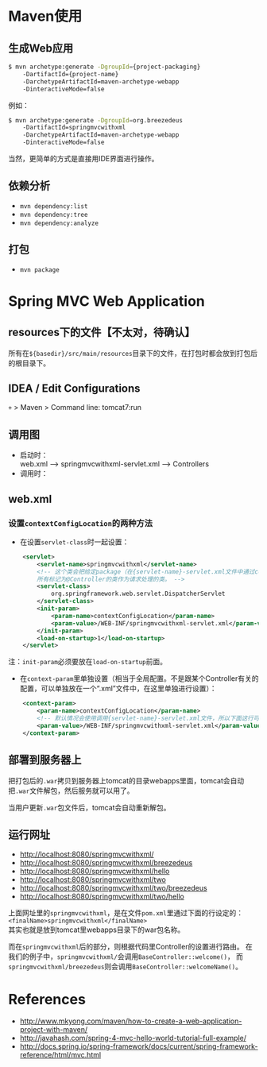 
# Maven使用

## 生成Web应用
```bash
$ mvn archetype:generate -DgroupId={project-packaging}
	-DartifactId={project-name}
	-DarchetypeArtifactId=maven-archetype-webapp
	-DinteractiveMode=false
```

例如：
```bash
$ mvn archetype:generate -DgroupId=org.breezedeus
	-DartifactId=springmvcwithxml
	-DarchetypeArtifactId=maven-archetype-webapp
	-DinteractiveMode=false
```

当然，更简单的方式是直接用IDE界面进行操作。

## 依赖分析
* `mvn dependency:list`
* `mvn dependency:tree`
* `mvn dependency:analyze`

## 打包
* `mvn package`

# Spring MVC Web Application


## resources下的文件【不太对，待确认】
所有在`${basedir}/src/main/resources`目录下的文件，在打包时都会放到打包后的根目录下。

## IDEA / Edit Configurations
`+` > Maven > Command line: tomcat7:run

## 调用图

* 启动时：<br>
web.xml --> springmvcwithxml-servlet.xml --> Controllers
* 调用时：<br>

## web.xml
### 设置`contextConfigLocation`的两种方法

* 在设置`servlet-class`时一起设置：
```xml
    <servlet>
        <servlet-name>springmvcwithxml</servlet-name>
        <!-- 这个类会把给定package（在{servlet-name}-servlet.xml文件中通过context:component-scan指定）内
        所有标记为@Controller的类作为请求处理的类。 -->
        <servlet-class>
            org.springframework.web.servlet.DispatcherServlet
        </servlet-class>
        <init-param>
            <param-name>contextConfigLocation</param-name>
            <param-value>/WEB-INF/springmvcwithxml-servlet.xml</param-value>
        </init-param>
        <load-on-startup>1</load-on-startup>
    </servlet>
```
注：`init-param`必须要放在`load-on-startup`前面。
* 在`context-param`里单独设置（相当于全局配置。不是跟某个Controller有关的配置，可以单独放在一个“.xml”文件中，在这里单独进行设置）：
```xml
    <context-param>
        <param-name>contextConfigLocation</param-name>
        <!-- 默认情况会使用调用{servlet-name}-servlet.xml文件，所以下面这行可以写成：“<param-value></param-value> ”。 -->
        <param-value>/WEB-INF/springmvcwithxml-servlet.xml</param-value>
    </context-param>
```

## 部署到服务器上
把打包后的`.war`拷贝到服务器上tomcat的目录webapps里面，tomcat会自动把`.war`文件解包，然后服务就可以用了。

当用户更新`.war`包文件后，tomcat会自动重新解包。

## 运行网址
* <http://localhost:8080/springmvcwithxml/>
* <http://localhost:8080/springmvcwithxml/breezedeus>
* <http://localhost:8080/springmvcwithxml/hello>
* <http://localhost:8080/springmvcwithxml/two>
* <http://localhost:8080/springmvcwithxml/two/breezedeus>
* <http://localhost:8080/springmvcwithxml/two/hello>

上面网址里的`springmvcwithxml`，是在文件`pom.xml`里通过下面的行设定的：<br>
     `<finalName>springmvcwithxml</finalName>` <br>
其实也就是放到tomcat里webapps目录下的war包名称。

而在`springmvcwithxml`后的部分，则根据代码里Controller的设置进行路由。
在我们的例子中，`springmvcwithxml/`会调用`BaseController::welcome()`，
而`springmvcwithxml/breezedeus`则会调用`BaseController::welcomeName()`。


# References

* <http://www.mkyong.com/maven/how-to-create-a-web-application-project-with-maven/>
* <http://javahash.com/spring-4-mvc-hello-world-tutorial-full-example/>
* <http://docs.spring.io/spring-framework/docs/current/spring-framework-reference/html/mvc.html>